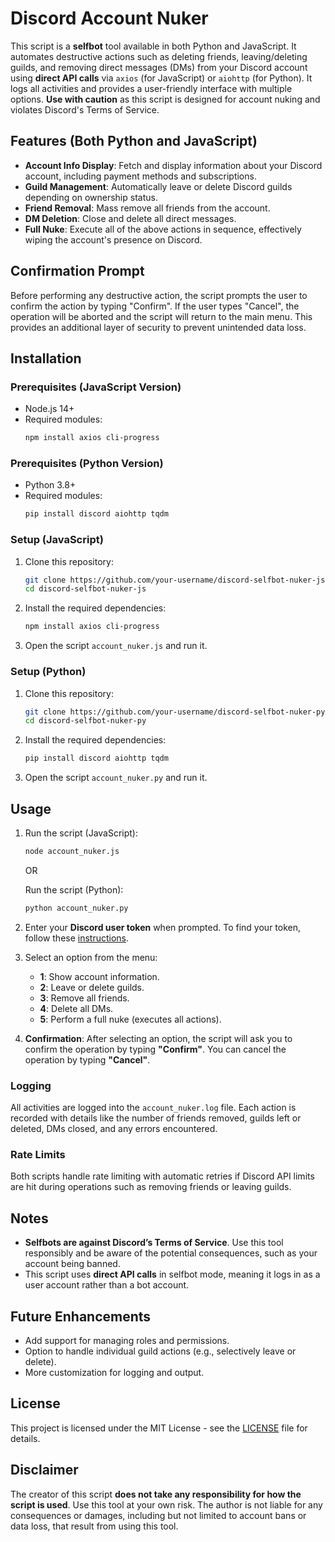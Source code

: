 
# Discord Account Nuker

This script is a **selfbot** tool available in both Python and JavaScript. It automates destructive actions such as deleting friends, leaving/deleting guilds, and removing direct messages (DMs) from your Discord account using **direct API calls** via `axios` (for JavaScript) or `aiohttp` (for Python). It logs all activities and provides a user-friendly interface with multiple options. **Use with caution** as this script is designed for account nuking and violates Discord's Terms of Service.

## Features (Both Python and JavaScript)

- **Account Info Display**: Fetch and display information about your Discord account, including payment methods and subscriptions.
- **Guild Management**: Automatically leave or delete Discord guilds depending on ownership status.
- **Friend Removal**: Mass remove all friends from the account.
- **DM Deletion**: Close and delete all direct messages.
- **Full Nuke**: Execute all of the above actions in sequence, effectively wiping the account's presence on Discord.

## Confirmation Prompt

Before performing any destructive action, the script prompts the user to confirm the action by typing "Confirm". If the user types "Cancel", the operation will be aborted and the script will return to the main menu. This provides an additional layer of security to prevent unintended data loss.

## Installation

### Prerequisites (JavaScript Version)

- Node.js 14+
- Required modules:
    ```bash
    npm install axios cli-progress
    ```

### Prerequisites (Python Version)

- Python 3.8+
- Required modules:
    ```bash
    pip install discord aiohttp tqdm
    ```

### Setup (JavaScript)

1. Clone this repository:
    ```bash
    git clone https://github.com/your-username/discord-selfbot-nuker-js.git
    cd discord-selfbot-nuker-js
    ```

2. Install the required dependencies:
    ```bash
    npm install axios cli-progress
    ```

3. Open the script `account_nuker.js` and run it.

### Setup (Python)

1. Clone this repository:
    ```bash
    git clone https://github.com/your-username/discord-selfbot-nuker-py.git
    cd discord-selfbot-nuker-py
    ```

2. Install the required dependencies:
    ```bash
    pip install discord aiohttp tqdm
    ```

3. Open the script `account_nuker.py` and run it.

## Usage

1. Run the script (JavaScript):
    ```bash
    node account_nuker.js
    ```

   OR

   Run the script (Python):
    ```bash
    python account_nuker.py
    ```

2. Enter your **Discord user token** when prompted. To find your token, follow these [instructions](https://www.androidauthority.com/get-discord-token-3149920/).

3. Select an option from the menu:
    - **1**: Show account information.
    - **2**: Leave or delete guilds.
    - **3**: Remove all friends.
    - **4**: Delete all DMs.
    - **5**: Perform a full nuke (executes all actions).

4. **Confirmation**: After selecting an option, the script will ask you to confirm the operation by typing **"Confirm"**. You can cancel the operation by typing **"Cancel"**.

### Logging

All activities are logged into the `account_nuker.log` file. Each action is recorded with details like the number of friends removed, guilds left or deleted, DMs closed, and any errors encountered.

### Rate Limits

Both scripts handle rate limiting with automatic retries if Discord API limits are hit during operations such as removing friends or leaving guilds.

## Notes

- **Selfbots are against Discord’s Terms of Service**. Use this tool responsibly and be aware of the potential consequences, such as your account being banned.
- This script uses **direct API calls** in selfbot mode, meaning it logs in as a user account rather than a bot account.

## Future Enhancements

- Add support for managing roles and permissions.
- Option to handle individual guild actions (e.g., selectively leave or delete).
- More customization for logging and output.

## License

This project is licensed under the MIT License - see the [LICENSE](LICENSE) file for details.

## Disclaimer

The creator of this script **does not take any responsibility for how the script is used**. Use this tool at your own risk. The author is not liable for any consequences or damages, including but not limited to account bans or data loss, that result from using this tool.
